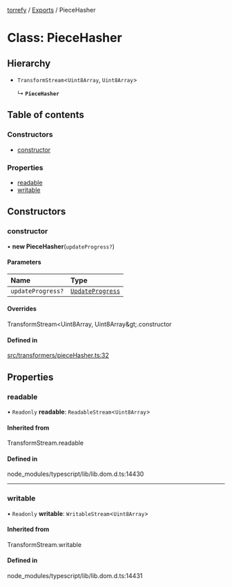 [torrefy](../README.md) / [Exports](../modules.md) / PieceHasher

# Class: PieceHasher

## Hierarchy

- `TransformStream`<`Uint8Array`, `Uint8Array`\>

  ↳ **`PieceHasher`**

## Table of contents

### Constructors

- [constructor](PieceHasher.md#constructor)

### Properties

- [readable](PieceHasher.md#readable)
- [writable](PieceHasher.md#writable)

## Constructors

### constructor

• **new PieceHasher**(`updateProgress?`)

#### Parameters

| Name | Type |
| :------ | :------ |
| `updateProgress?` | [`UpdateProgress`](../modules.md#updateprogress) |

#### Overrides

TransformStream&lt;Uint8Array, Uint8Array\&gt;.constructor

#### Defined in

[src/transformers/pieceHasher.ts:32](https://github.com/Sec-ant/bepjs/blob/9d6a68a/src/transformers/pieceHasher.ts#L32)

## Properties

### readable

• `Readonly` **readable**: `ReadableStream`<`Uint8Array`\>

#### Inherited from

TransformStream.readable

#### Defined in

node_modules/typescript/lib/lib.dom.d.ts:14430

___

### writable

• `Readonly` **writable**: `WritableStream`<`Uint8Array`\>

#### Inherited from

TransformStream.writable

#### Defined in

node_modules/typescript/lib/lib.dom.d.ts:14431
